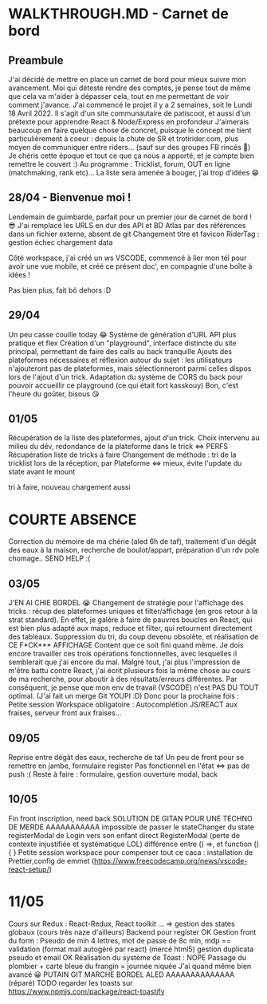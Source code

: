 # WALKTHROUGH.MD - Carnet de bord

## Preambule

J'ai décidé de mettre en place un carnet de bord pour mieux suivre mon avancement.
Moi qui déteste rendre des comptes, je pense tout de même que cela va m'aider à dépasser cela,
tout en me permettant de voir comment j'avance.
J'ai commencé le projet il y a 2 semaines, soit le Lundi 18 Avril 2022.
Il s'agit d'un site communautaire de patiscoot, et aussi d'un prétexte pour apprendre React & Node/Express en profondeur
J'aimerais beaucoup en faire quelque chose de concret, puisque le concept me tient particulièrement à coeur : depuis
la chute de SR et trotirider.com, plus moyen de communiquer entre riders... (sauf sur des groupes FB rincés 🤣)
Je chéris cette époque et tout ce que ça nous a apporté, et je compte bien remettre le couvert :)
Au programme : Tricklist, forum, OUT en ligne (matchmaking, rank etc)...
La liste sera amenée à bouger, j'ai trop d'idées 😁

## 28/04 - Bienvenue moi !

Lendemain de guimbarde, parfait pour un premier jour de carnet de bord ! 😎
J'ai remplacé les URLS en dur des API et BD Atlas par des références dans un fichier externe, absent de git
Changement titre et favicon
RiderTag : gestion échec chargement data

Côté workspace, j'ai créé un ws VSCODE, commencé à lier mon tél pour avoir une vue mobile, et créé ce présent doc', en
compagnie d'une boîte à idées !

Pas bien plus, fait bô dehors :D

## 29/04

Un peu casse couille today 😂
Système de génération d'URL API plus pratique et flex
Création d'un "playground", interface distincte du site principal, permettant de faire des calls au back tranquille
Ajouts des plateformes nécessaires et réflexion autour du sujet : les utilisateurs n'ajouteront pas de plateformes,
mais sélectionneront parmi celles dispos lors de l'ajout d'un trick.
Adaptation du système de CORS du back pour pouvoir accueillir ce playground (ce qui était fort kasskouy)
Bon, c'est l'heure du goûter, bisous 😘

## 01/05

Récupération de la liste des plateformes, ajout d'un trick.
Choix intervenu au milieu du dév, redondance de la plateforme dans le trick <=> PERFS
Récupération liste de tricks à faire
Changement de méthode : tri de la tricklist lors de la réception, par Plateforme <=> mieux, évite l'update du state avant le mount

tri à faire, nouveau chargement aussi

# COURTE ABSENCE

Correction du mémoire de ma chérie (aled 6h de taf), traitement d'un dégât des eaux à la maison, recherche de boulot/appart,
préparation d'un rdv pole chomage.. SEND HELP :(

## 03/05

J'EN AI CHIE BORDEL 😭
Changement de stratégie pour l'affichage des tricks : récup des plateformes uniques et filter/affichage
(en gros retour à la strat standard).
En effet, je galère à faire de pauvres boucles en React, qui
est bien plus adapté aux maps, reduce et filter, qui retournent directement des tableaux.
Suppression du tri, du coup devenu obsolète, et réalisation de CE F\*CK\*\*\* AFFICHAGE
Content que ce soit fini quand même. Je dois encore travailler ces trois opérations fonctionnelles, avec lesquelles
il semblerait que j'ai encore du mal.
Malgré tout, j'ai plus l'impression de m'être battu contre React, j'ai écrit plusieurs fois la même chose au
cours de ma recherche, pour aboutir à des résultats/erreurs différentes.
Par conséquent, je pense que mon env de travail (VSCODE) n'est PAS DU TOUT optimal.
(J'ai fait un merge Git YOUPI :D)
Donc pour la prochaine fois :
Petite session Workspace obligatoire : Autocomplétion JS/REACT aux fraises, serveur front aux fraises...

## 09/05

Reprise entre dégât des eaux, recherche de taf
Un peu de front pour se remettre en jambe, formulaire register
Pas fonctionnel en l'état <=> pas de push :(
Reste à faire : formulaire, gestion ouverture modal, back

## 10/05

Fin front inscription, need back
SOLUTION DE GITAN POUR UNE TECHNO DE MERDE AAAAAAAAAAA
impossible de passer le stateChanger du state registerModal de Login vers son enfant direct RegisterModal
(perte de contexte injustifiée et systématique LOL)
différence entre () =>, et function () { }
Petite session workspace pour compenser tout ce caca : installation de Prettier,config de emmet
(https://www.freecodecamp.org/news/vscode-react-setup/)

# 11/05

Cours sur Redux : React-Redux, React toolkit ... => gestion des states globaux (cours très naze d'ailleurs)
Backend pour register OK
Gestion front du form : Pseudo de min 4 lettres, mot de passe de 8c min, mdp == validation (format mail autogéré par react)
(mercé html5)
gestion duplicata pseudo et email OK
Réalisation du système de Toast : NOPE
Passage du plombier + carte bleue du frangin = journée niquée
J'ai quand même bien avancé 😀
PUTAIN GIT MARCHE BORDEL ALED AAAAAAAAAAAAAA (réparé)
TODO regarder les toasts sur https://www.npmjs.com/package/react-toastify
